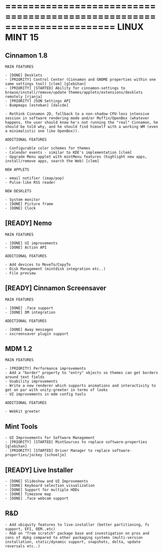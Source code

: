 
=======================================================================
LINUX MINT 15
=======================================================================

Cinnamon 1.8
------------

    MAIN FEATURES

    - [DONE] Desklets
    - [PRIORITY] Control Center (Cinnamon and GNOME properties within one same settings tool) [clem] [glebihan]
    - [PRIORITY] [STARTED] Ability for cinnamon-settings to browse/install/remove/update themes/applets/extensions/desklets remotely [rjanja]
    - [PRIORITY] JSON Settings API
    - Bumpmaps [esteban] [dalcde]
    
    - Rethink Cinnamon 2D, fallback to a non-shadow CPU-less intensive session in software rendering mode and/or Muffin/OpenBox (whatever happens, the user should know he's not running the "real" Cinnamon, he should be told why, and he should find himself with a working WM (even a minimalistic one like OpenBox)).
    
    ADDITIONAL FEATURES
    
    - Configurable color schemes for themes
    - Calendar events - similar to KDE's implementation [clem]
    - Upgrade Menu applet with mintMenu features (highlight new apps, install/remove apps, search the Web) [clem]
    
    NEW APPLETS
    
    - email notifier (imap/pop)
    - Pulse-like RSS reader
    
    NEW DESKLETS
    
    - System monitor
    - [DONE] Picture frame
    - [DONE] Clock

[READY] Nemo
------------

    MAIN FEATURES

    - [DONE] UI improvements
    - [DONE] Action API        

    ADDITIONAL FEATURES
    
    - Add devices to MoveTo/CopyTo
    - Disk Management (mintdisk integration etc..)
    - File preview    
    
[READY] Cinnamon Screensaver
----------------------------

    MAIN FEATURES
        
    - [DONE] .face support
    - [DONE] DM integration
    
    ADDITIONAL FEATURES 
    
    - [DONE] Away messages
    - xscreensaver plugin support

MDM 1.2
-------

    MAIN FEATURES
    
    - [PRIORITY] Performance improvements
    - Add a "border" property to "entry" objects so themes can get borders around text fields
    - Usability improvements    
    - Write a new renderer which supports animations and interactivity to get on par with unity-greeter in terms of looks    
    - UI improvements in mdm config tools
    
    ADDITIONAL FEATURES
    
    - Webkit greeter    

Mint Tools
----------

    - UI Improvements for Software Management    
    - [PRIORITY] [STARTED] MintSources to replace software-properties [glebihan]
    - [PRIORITY] [STARTED] Driver Manager to replace software-properties/jockey [schoelje]
    
[READY] Live Installer
----------------------

    - [DONE] Slideshow and UI Improvements
    - [DONE] Keyboard selection visualization
    - [DONE] Support for multiple HDDs
    - [DONE] Timezone map
    - [DONE] .face webcam support

R&D
---        
    - Add ubiquity features to live-installer (better partitioning, fs support, EFI, OEM..etc)
    - R&D on "from scratch" package base and investigation on pros and cons of dpkg compared to other packaging systems (multi-version installation, static/dynamic support, snapshots, delta, update reversals etc..)
